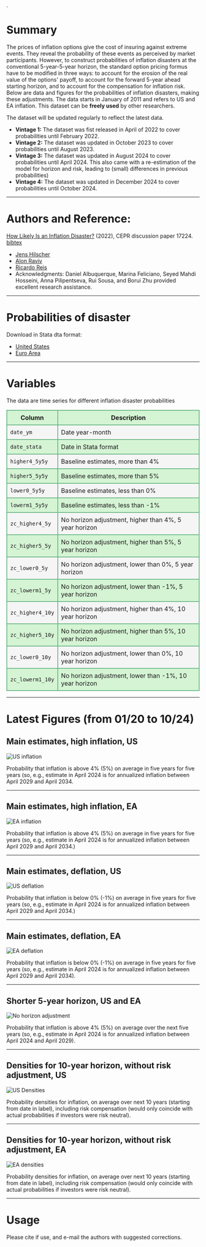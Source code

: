 .
# Summary
The prices of inflation options give the cost of insuring against extreme events. They reveal the probability of these events as perceived by market participants. However, to construct probabilities of inflation disasters at the conventional 5-year-5-year horizon, the standard option pricing formus have to be modified in three ways: to account for the erosion of the real value of the options' payoff, to account for the forward 5-year ahead starting horizon, and to account for the compensation for inflation risk. Below are data and figures for the probabilities of inflation disasters, making these adjustments. The data starts in January of 2011 and refers to US and EA inflation. This dataset can be **freely used** by other researchers.

The dataset will be updated regularly to reflect the latest data.
- **Vintage 1:** The dataset was fist released in April of 2022 to cover probabilities until February 2022. 
- **Vintage 2:** The dataset was updated in October 2023 to cover probabilities until August 2023. 
- **Vintage 3:** The dataset was updated in August 2024 to cover probabilities until April 2024. This also came with a re-estimation of the model for horizon and risk, leading to (small) differences in previous probabilities)
- **Vintage 4:** The dataset was updated in December 2024 to cover probabilities until October 2024. 


---

# Authors and Reference:
[How Likely Is an Inflation Disaster?](https://r2rsquaredlse.github.io/web-lines/99-infdis.pdf) (2022), CEPR discussion paper 17224. 
[bibtex](https://personal.lse.ac.uk/reisr/papers/99-infdis-bib.bib)
- [Jens Hilscher](https://hilscher.ucdavis.edu)
- [Alon Raviv](https://mba.biu.ac.il/en/raviv)
- [Ricardo Reis](https://www.r2rsquared.com/)
- Acknowledgments: Daniel Albuquerque, Marina Feliciano, Seyed Mahdi Hosseini, Anna Pilipentseva, Rui Sousa, and Borui Zhu provided excellent research assistance.

---

# Probabilities of disaster
Download in Stata dta format:
- [United States](USwestimates.dta)
- [Euro Area](EZwestimates.dta)

---

# Variables
The data are time series for different inflation disaster probabilities

<table>
  <tr style="background-color: #d4f4d3;">
    <th style="border: 2px solid #68b684; padding: 8px;">Column</th>
    <th style="border: 2px solid #68b684; padding: 8px;">Description</th>
  </tr>
  <tr style="background-color: #f5f5f5;">
    <td style="border: 2px solid #68b684; padding: 8px;"><code>date_ym</code></td>
    <td style="border: 2px solid #68b684; padding: 8px;">Date year-month</td>
  </tr>
  <tr style="background-color: #d4f4d3;">
    <td style="border: 2px solid #68b684; padding: 8px;"><code>date_stata</code></td>
    <td style="border: 2px solid #68b684; padding: 8px;">Date in Stata format</td>
  </tr>
  <tr style="background-color: #f5f5f5;">
    <td style="border: 2px solid #68b684; padding: 8px;"><code>higher4_5y5y</code></td>
    <td style="border: 2px solid #68b684; padding: 8px;">Baseline estimates, more than 4% </td>
  </tr>
  <tr style="background-color: #d4f4d3;">
    <td style="border: 2px solid #68b684; padding: 8px;"><code>higher5_5y5y</code></td>
    <td style="border: 2px solid #68b684; padding: 8px;">Baseline estimates, more than 5%</td>
  </tr>
  <tr style="background-color: #f5f5f5;">
    <td style="border: 2px solid #68b684; padding: 8px;"><code>lower0_5y5y</code></td>
    <td style="border: 2px solid #68b684; padding: 8px;">Baseline estimates, less than 0%</td>
  </tr>
  <tr style="background-color: #d4f4d3;">
    <td style="border: 2px solid #68b684; padding: 8px;"><code>lowerm1_5y5y</code></td>
    <td style="border: 2px solid #68b684; padding: 8px;">Baseline estimates, less than -1%</td>
  </tr>
  <tr style="background-color: #f5f5f5;">
    <td style="border: 2px solid #68b684; padding: 8px;"><code>zc_higher4_5y</code></td>
    <td style="border: 2px solid #68b684; padding: 8px;">No horizon adjustment, higher than 4%, 5 year horizon</td>
  </tr>
  <tr style="background-color: #d4f4d3;">
    <td style="border: 2px solid #68b684; padding: 8px;"><code>zc_higher5_5y</code></td>
    <td style="border: 2px solid #68b684; padding: 8px;">No horizon adjustment, higher than 5%, 5 year horizon</td>
  </tr>
  <tr style="background-color: #f5f5f5;">
    <td style="border: 2px solid #68b684; padding: 8px;"><code>zc_lower0_5y</code></td>
    <td style="border: 2px solid #68b684; padding: 8px;">No horizon adjustment, lower than 0%, 5 year horizon</td>
  </tr>
  <tr style="background-color: #d4f4d3;">
    <td style="border: 2px solid #68b684; padding: 8px;"><code>zc_lowerm1_5y</code></td>
    <td style="border: 2px solid #68b684; padding: 8px;">No horizon adjustment, lower than -1%, 5 year horizon</td>
  </tr>
  <tr style="background-color: #f5f5f5;">
    <td style="border: 2px solid #68b684; padding: 8px;"><code>zc_higher4_10y</code></td>
    <td style="border: 2px solid #68b684; padding: 8px;">No horizon adjustment, higher than 4%, 10 year horizon</td>
  </tr>
  <tr style="background-color: #d4f4d3;">
    <td style="border: 2px solid #68b684; padding: 8px;"><code>zc_higher5_10y</code></td>
    <td style="border: 2px solid #68b684; padding: 8px;">No horizon adjustment, higher than 5%, 10 year horizon</td>
  </tr>
  <tr style="background-color: #f5f5f5;">
    <td style="border: 2px solid #68b684; padding: 8px;"><code>zc_lower0_10y</code></td>
    <td style="border: 2px solid #68b684; padding: 8px;">No horizon adjustment, lower than 0%, 10 year horizon</td>
  </tr>
  <tr style="background-color: #d4f4d3;">
    <td style="border: 2px solid #68b684; padding: 8px;"><code>zc_lowerm1_10y</code></td>
    <td style="border: 2px solid #68b684; padding: 8px;">No horizon adjustment, lower than -1%, 10 year horizon</td>
  </tr>
</table>

---

# Latest Figures (from 01/20 to 10/24)

## Main estimates, high inflation, US
![US inflation](figw_USinfshort.png)

Probability that inflation is above 4% (5%) on average in five years for five years (so, e.g., estimate in April 2024 is for annualized inflation between April 2029 and April 2034.

---

## Main estimates, high inflation, EA
![EA inflation](figw_EZinfshort.png)

Probability that inflation is above 4% (5%) on average in five years for five years (so, e.g., estimate in April 2024 is for annualized inflation between April 2029 and April 2034.)

---

## Main estimates, deflation, US
![US deflation](figw_USdefshort.png)

Probability that inflation is below 0% (-1%) on average in five years for five years (so, e.g., estimate in April 2024 is for annualized inflation between April 2029 and April 2034.)

---

## Main estimates, deflation, EA
![EA deflation](figw_EZdefshort.png)

Probability that inflation is below 0% (-1%) on average in five years for five years (so, e.g., estimate in April 2024 is for annualized inflation between April 2029 and April 2034).

---

## Shorter 5-year horizon, US and EA
![No horizon adjustment](figw_shorthorizon.png)

Probability that inflation is above 4% (5%) on average over the next five years (so, e.g., estimate in April 2024 is for annualized inflation between April 2024 and April 2029).

---

## Densities for 10-year horizon, without risk adjustment, US
![US Densities](figw_USdensities.png) 

Probability densities for inflation, on average over next 10 years (starting from date in label), including risk compensation (would only coincide with actual probabilities if investors were risk neutral).

---

## Densities for 10-year horizon, without risk adjustment, EA
![EA densities](figw_EZdensities.png) 

Probability densities for inflation, on average over next 10 years (starting from date in label), including risk compensation (would only coincide with actual probabilities if investors were risk neutral).

---

# Usage
Please cite if use, and e-mail the authors with suggested corrections.


